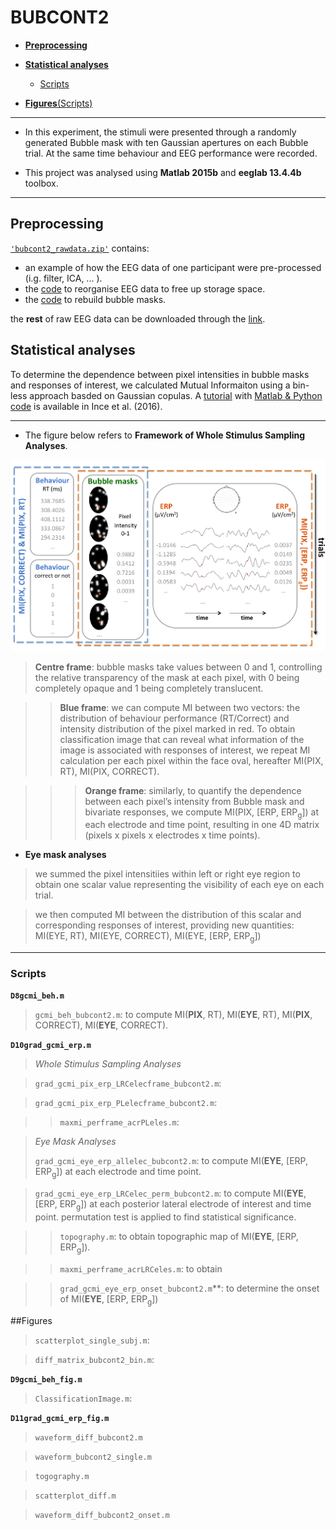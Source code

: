 # BUBCONT2
- [**Preprocessing**](#prepro) 

- [**Statistical analyses**](#stats) 
   - [Scripts](#stats-scripts)
- [**Figures**(Scripts)](#fig)

---

* In this experiment, the stimuli were presented through a randomly generated Bubble mask with ten Gaussian apertures on each Bubble trial. At the same time behaviour and EEG performance were recorded. 


* This project was analysed using **Matlab 2015b** and **eeglab 13.4.4b** toolbox. 

---

## <a name="prepro"></a>**Preprocessing**
[`'bubcont2_rawdata.zip'`]() contains:

  - an example of how the EEG data of one participant were pre-processed (i.g. filter, ICA, ... ).
  - the [code]() to reorganise EEG data to free up storage space.
  - the [code]() to rebuild bubble masks.
  
the **rest** of raw EEG data can be downloaded through the [link](http://macdown.uranusjr.com "Title"). 


## <a name="stats"></a> **Statistical analyses** 

To determine the dependence between pixel intensities in bubble masks and responses of interest, we calculated Mutual Informaiton using a bin-less approach basded on Gaussian copulas. A [tutorial](http://onlinelibrary.wiley.com/doi/10.1002/hbm.23471/abstract) with [Matlab & Python code](https://github.com/robince/sensorcop) is available in Ince et al. (2016). 

---

* The figure below refers to **Framework of Whole Stimulus Sampling Analyses**.

 <img src="https://github.com/FeiE/BUBCONT2/blob/master/MI%20computation.png?raw=true" />
 
> **Centre frame**: bubble masks take values between 0 and 1, controlling the relative transparency of the mask at each pixel, with 0 being completely opaque and 1 being completely translucent. 
 
>> **Blue frame**: we can compute MI between two vectors: the distribution of behaviour performance (RT/Correct) and intensity distribution of the pixel marked in red. To obtain classification image that can reveal what information of the image is associated with responses of interest, we repeat MI calculation per each pixel within the face oval, hereafter MI(PIX, RT), MI(PIX, CORRECT). 

>>> **Orange frame**: similarly, to quantify the dependence between each pixel’s intensity from Bubble mask and bivariate responses, we compute MI(PIX, [ERP, ERP<sub>g</sub>]) at each electrode and time point, resulting in one 4D matrix (pixels x pixels x electrodes x time points).


* **Eye mask analyses**

> we summed the pixel intensitiies within left or right eye region to obtain one scalar value representing the visibility of each eye on each trial. 
 
> we then computed MI between the distribution of this scalar and corresponding responses of interest, providing new quantities: MI(EYE, RT), MI(EYE, CORRECT), MI(EYE, [ERP, ERP<sub>g</sub>])

---


### <a name="stats-scripts"></a> Scripts
**`D8gcmi_beh.m`**

> `gcmi_beh_bubcont2.m`: to compute MI(**PIX**, RT), MI(**EYE**, RT), MI(**PIX**, CORRECT), MI(**EYE**, CORRECT). 

**`D10grad_gcmi_erp.m`**
> *Whole Stimulus Sampling Analyses*

> `grad_gcmi_pix_erp_LRCelecframe_bubcont2.m`:

> `grad_gcmi_pix_erp_PLelecframe_bubcont2.m`:

>> `maxmi_perframe_acrPLeles.m`:

> *Eye Mask Analyses*
>
>`grad_gcmi_eye_erp_allelec_bubcont2.m`: to compute MI(**EYE**, [ERP, ERP<sub>g</sub>]) at each electrode and time point. 

> `grad_gcmi_eye_erp_LRCelec_perm_bubcont2.m`: to compute MI(**EYE**, [ERP, ERP<sub>g</sub>]) at each posterior lateral electrode of interest and time point. permutation test is applied to find statistical significance. 

>> `topography.m`: to obtain topographic map of MI(**EYE**, [ERP, ERP<sub>g</sub>]).

>> `maxmi_perframe_acrLRCeles.m`: to obtain 

>> `grad_gcmi_eye_erp_onset_bubcont2.m`**: to determine the onset of MI(**EYE**, [ERP, ERP<sub>g</sub>])  


##<a name="fig"></a>Figures
> `scatterplot_single_subj.m`:  

> `diff_matrix_bubcont2_bin.m`:

**`D9gcmi_beh_fig.m`**


> `ClassificationImage.m`:


**`D11grad_gcmi_erp_fig.m`**
> `waveform_diff_bubcont2.m`

> `waveform_bubcont2_single.m`

> `togography.m`

> `scatterplot_diff.m`

> `waveform_diff_bubcont2_onset.m`
